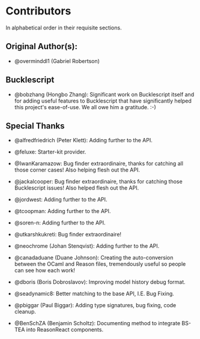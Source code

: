 # Contributors

In alphabetical order in their requisite sections.

## Original Author(s):

- @overminddl1 (Gabriel Robertson)

## Bucklescript

- @bobzhang (Hongbo Zhang): Significant work on Bucklescript itself and for adding useful features to Bucklescript that have significantly helped this project's ease-of-use. We all owe him a gratitude. :-)

## Special Thanks

- @alfredfriedrich (Peter Klett): Adding further to the API.

- @feluxe: Starter-kit provider.

- @IwanKaramazow: Bug finder extraordinaire, thanks for catching all those corner cases! Also helping flesh out the API.

- @jackalcooper: Bug finder extraordinaire, thanks for catching those Bucklescript issues! Also helped flesh out the API.

- @jordwest: Adding further to the API.

- @tcoopman: Adding further to the API.

- @soren-n: Adding further to the API.

- @utkarshkukreti: Bug finder extraordinaire!

- @neochrome (Johan Stenqvist): Adding further to the API.

- @canadaduane (Duane Johnson): Creating the auto-conversion between the OCaml and Reason files, tremendously useful so people can see how each work!

- @dboris (Boris Dobroslavov): Improving model history debug format.

- @seadynamic8: Better matching to the base API, I.E. Bug Fixing.

- @pbiggar (Paul Biggar): Adding type signatures, bug fixing, code cleanup.

- @BenSchZA (Benjamin Scholtz): Documenting method to integrate BS-TEA into ReasonReact components.
